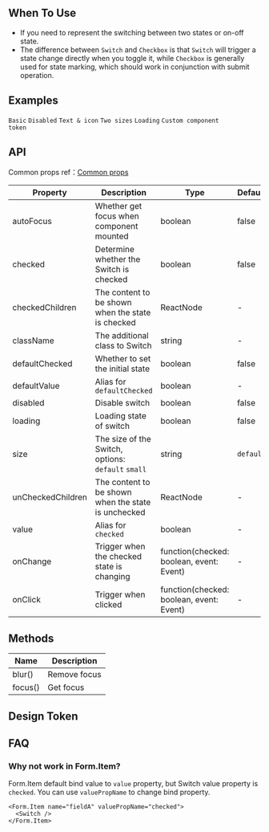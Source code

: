 
## When To Use

- If you need to represent the switching between two states or on-off state.
- The difference between `Switch` and `Checkbox` is that `Switch` will trigger a state change directly when you toggle it, while `Checkbox` is generally used for state marking, which should work in conjunction with submit operation.

## Examples

<!-- prettier-ignore -->
<code src="./demo/basic.tsx">Basic</code>
<code src="./demo/disabled.tsx">Disabled</code>
<code src="./demo/text.tsx">Text & icon</code>
<code src="./demo/size.tsx">Two sizes</code>
<code src="./demo/loading.tsx">Loading</code>
<code src="./demo/component-token.tsx" debug>Custom component token</code>

## API

Common props ref：[Common props](/docs/react/common-props)

| Property | Description | Type | Default | Version |
| --- | --- | --- | --- | --- |
| autoFocus | Whether get focus when component mounted | boolean | false |  |
| checked | Determine whether the Switch is checked | boolean | false |  |
| checkedChildren | The content to be shown when the state is checked | ReactNode | - |  |
| className | The additional class to Switch | string | - |  |
| defaultChecked | Whether to set the initial state | boolean | false |  |
| defaultValue | Alias for `defaultChecked` | boolean | - | 5.12.0 |
| disabled | Disable switch | boolean | false |  |
| loading | Loading state of switch | boolean | false |  |
| size | The size of the Switch, options: `default` `small` | string | `default` |  |
| unCheckedChildren | The content to be shown when the state is unchecked | ReactNode | - |  |
| value | Alias for `checked` | boolean | - | 5.12.0 |
| onChange | Trigger when the checked state is changing | function(checked: boolean, event: Event) | - |  |
| onClick | Trigger when clicked | function(checked: boolean, event: Event) | - |  |

## Methods

| Name    | Description  |
| ------- | ------------ |
| blur()  | Remove focus |
| focus() | Get focus    |

## Design Token

<ComponentTokenTable component="Switch"></ComponentTokenTable>

## FAQ

### Why not work in Form.Item?

Form.Item default bind value to `value` property, but Switch value property is `checked`. You can use `valuePropName` to change bind property.

```tsx | pure
<Form.Item name="fieldA" valuePropName="checked">
  <Switch />
</Form.Item>
```
